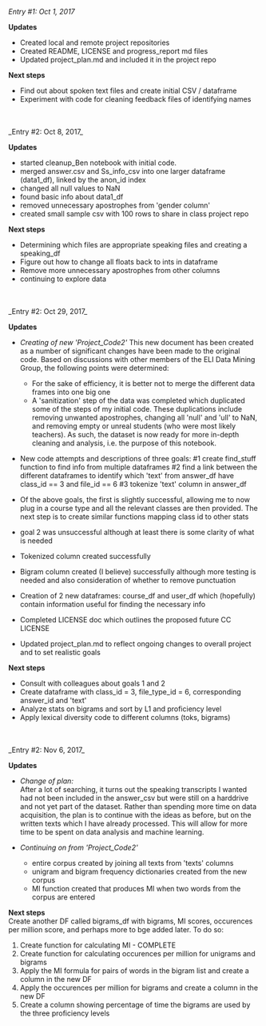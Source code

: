 _Entry #1: Oct 1, 2017_

**Updates**  
- Created local and remote project repositories
- Created README, LICENSE and progress_report md files
- Updated project_plan.md and included it in the project repo

**Next steps**
- Find out about spoken text files and create initial CSV / dataframe
- Experiment with code for cleaning feedback files of identifying names

<br>
<br>
_Entry #2: Oct 8, 2017_

**Updates**  
- started cleanup_Ben notebook with initial code.  
- merged answer.csv and Ss_info_csv into one larger dataframe (data1_df), linked by the anon_id index
- changed all null values to NaN  
- found basic info about data1_df  
- removed unnecessary apostrophes from 'gender column'  
- created small sample csv with 100 rows to share in class project repo

**Next steps**
- Determining which files are appropriate speaking files and creating a speaking_df  
- Figure out how to change all floats back to ints in dataframe
- Remove more unnecessary apostrophes from other columns  
- continuing to explore data

<br>
<br>
_Entry #2: Oct 29, 2017_

**Updates**  
- *Creating of new 'Project_Code2'*
  This new document has been created as a number of significant changes have been made to the original code. Based on discussions with other members of the ELI Data Mining Group, the following points were determined:  

  - For the sake of efficiency, it is better not to merge the different data frames into one big one
  - A 'sanitization' step of the data was completed which duplicated some of the steps of my initial code. These duplications include removing unwanted apostrophes, changing all 'null' and 'ull' to NaN, and removing empty or unreal students (who were most likely teachers). As such, the dataset is now ready for more in-depth cleaning and analysis, i.e. the purpose of this notebook.  

- New code attempts and descriptions of three goals:
  #1 create find_stuff function to find info from multiple dataframes
  #2 find a link between the different dataframes to identify which 'text' from answer_df have class_id == 3 and file_id == 6
  #3 tokenize 'text' column in answer_df  

- Of the above goals, the first is slightly successful, allowing me to now plug in a course type and all the relevant classes are then provided. The next step is to create similar functions mapping class id to other stats  
- goal 2 was unsuccessful although at least there is some clarity of what is needed  
- Tokenized column created successfully  
- Bigram column created (I believe) successfully although more testing is needed and also consideration of whether to remove punctuation  
- Creation of 2 new dataframes: course_df and user_df which (hopefully) contain information useful for finding the necessary info  
- Completed LICENSE doc which outlines the proposed future CC LICENSE
- Updated project_plan.md to reflect ongoing changes to overall project and to set realistic goals  

**Next steps**
- Consult with colleagues about goals 1 and 2  
- Create dataframe with class_id = 3, file_type_id = 6, corresponding answer_id and 'text'  
- Analyze stats on bigrams and sort by L1 and proficiency level  
- Apply lexical diversity code to different columns (toks, bigrams)  
<br>
<br>
_Entry #2: Nov 6, 2017_

**Updates**  
- *Change of plan:*  
  After a lot of searching, it turns out the speaking transcripts I wanted had not been included in the answer_csv but were still on a harddrive and not yet part of the dataset. Rather than spending more time on data acquisition, the plan is to continue with the ideas as before, but on the written texts which I have already processed. This will allow for more time to be spent on data analysis and machine learning.

- *Continuing on from 'Project_Code2'*  
  - entire corpus created by joining all texts from 'texts' columns
  - unigram and bigram frequency dictionaries created from the new corpus
  - MI function created that produces MI when two words from the corpus are entered

**Next steps**  
Create another DF called bigrams_df with bigrams, MI scores, occurences per million score, and perhaps more to bge added later. To do so:  
1) Create function for calculating MI - COMPLETE  
2) Create function for calculating occurences per million for unigrams and bigrams  
3) Apply the MI formula for pairs of words in the bigram list and create a column in the new DF  
4) Apply the occurences per million for bigrams and create a column in the new DF  
5) Create a column showing percentage of time the bigrams are used by the three proficiency levels  
